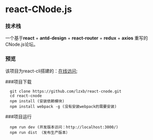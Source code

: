 # react-CNode.js

### 技术栈

一个基于**react** + **antd-design** + **react-router** + **redux** + **axios**  重写的CNode.js论坛。



### 预览

该项目为react-cli搭建的：[在线访问](http://cnode.zsp.design);



###项目下载

```
  git clone https://github.com/lzxb/react-cnode.git
  cd react-cnode
  npm install (安装依赖模块)
  npm install webpack -g (没有安装webpack的需要安装)
```



###项目运行

```
  npm run dev (开发版本访问：http://localhost:3000/)
  npm run dist （发布生产版本）
```

